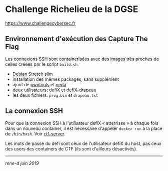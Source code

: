 # Challenge Richelieu de la DGSE

https://www.challengecybersec.fr

## Environnement d'exécution des Capture The Flag

Les connexions SSH sont containerisées avec des [images](Dockerfile) très proches de celles créées par le script `build.sh`.

* [Debian](https://hub.docker.com/_/debian/) Stretch slim
* installation des mêmes packages, sans supplément
* ajout de [pwntools](https://github.com/Gallopsled/pwntools) et [peda](https://github.com/longld/peda)
* deux utilisateurs: defiX et defiX-drapeau
* les deux fichiers: `prog.bin` et `drapeau.txt`

## La connexion SSH

Pour que la connexion SSH à l'utilisateur defiX « atterrisse » à chaque fois dans un nouveau container, il est nécessaire d'appeler `docker run` à la place de `/bin/bash`. Voir [ctf-server](../ctf-server/README.md).

Les mots de passe du défi sont ceux de l'utilisateur defiX du host, pas ceux des users des containers de CTF (ils sont d'ailleurs désactivés).

---
*rene-d juin 2019*
